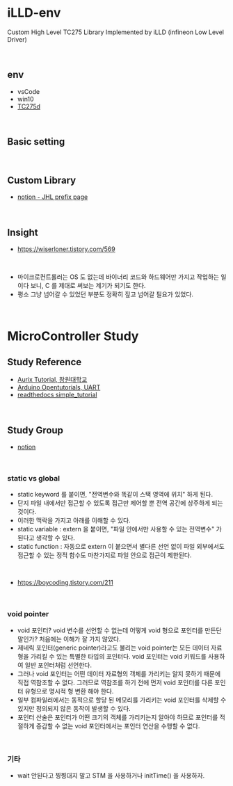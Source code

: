 # iLLD-env
Custom High Level TC275 Library Implemented by iLLD (infineon Low Level Driver)

<br>

## env

- vsCode
- win10
- [TC275d](https://kr.rs-online.com/web/c/semiconductors/semiconductor-development-kits/processor-microcontroller-development-kits/)

<br>

## Basic setting




<br>

## Custom Library

- [notion - JHL prefix page](https://www.notion.so/AUrix-Tutorial-56859ecd2dc548ec9b9df59432dfbb76)

<br>

## Insight

- https://wiserloner.tistory.com/569

<br>

- 마이크로컨트롤러는 OS 도 없는데 바이너리 코드와 하드웨어만 가지고 작업하는 일이다 보니, C 를 제대로 써보는 계기가 되기도 한다.
- 평소 그냥 넘어갈 수 있었던 부분도 정확히 짚고 넘어갈 필요가 있었다.

<br>

# MicroController Study

## Study Reference

- [Aurix Tutorial, 창원대학교](https://aurixtutorial.readthedocs.io/ko/latest/index.html)
- [Arduino Opentutorials, UART](https://opentutorials.org/module/2106/12247)
- [readthedocs simple_tutorial](https://openvslam.readthedocs.io/en/master/simple_tutorial.html)

<br>

## Study Group

- [notion](https://www.notion.so/AUrix-Tutorial-56859ecd2dc548ec9b9df59432dfbb76)

<br>

### static vs global

- static keyword 를 붙이면, "전역변수와 똑같이 스택 영역에 위치" 하게 된다.
- 단지 파일 내에서만 접근할 수 있도록 접근만 제어할 뿐 전역 공간에 상주하게 되는 것이다.
- 이러한 맥락을 가지고 아래를 이해할 수 있다.
- static variable : extern 을 붙이면, "파일 안에서만 사용할 수 있는 전역변수" 가 된다고 생각할 수 있다.
- static function : 자동으로 extern 이 붙으면서 별다른 선언 없이 파일 외부에서도 접근할 수 있는 정적 함수도 마찬가지로 파일 안으로 접근이 제한된다.

<br>

- https://boycoding.tistory.com/211

<br>

### void pointer 

- void 포인터? void 변수를 선언할 수 없는데 어떻게 void 형으로 포인터를 만든단 말인가? 처음에는 이해가 잘 가지 않았다.
- 제네릭 포인터(generic pointer)라고도 불리는 void pointer는 모든 데이터 자료형을 가리킬 수 있는 특별한 타입의 포인터다. void 포인터는 void 키워드를 사용하여 일반 포인터처럼 선언한다.
- 그러나 void 포인터는 어떤 데이터 자료형의 객체를 가리키는 알지 못하기 때문에 직접 역참조할 수 없다. 그러므로 역참조를 하기 전에 먼저 void 포인터를 다른 포인터 유형으로 명시적 형 변환 해야 한다.
- 일부 컴파일러에서는 동적으로 할당 된 메모리를 가리키는 void 포인터를 삭제할 수 있지만 정의되지 않은 동작이 발생할 수 있다.
- 포인터 산술은 포인터가 어떤 크기의 객체를 가리키는지 알아야 하므로 포인터를 적절하게 증감할 수 없는 void 포인터에서는 포인터 연산을 수행할 수 없다.

<br>

### 기타

- wait 안된다고 찡찡대지 말고 STM 을 사용하거나 initTime() 을 사용하자.
